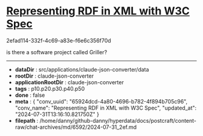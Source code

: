 # [Representing RDF in XML with W3C Spec](https://claude.ai/chat/65924dcd-4a80-4696-b782-4f894b705c96)

2efad114-332f-4c69-a83e-f6e6c356f70d

is there a software project called Griller?

---

* **dataDir** : src/applications/claude-json-converter/data
* **rootDir** : claude-json-converter
* **applicationRootDir** : claude-json-converter
* **tags** : p10.p20.p30.p40.p50
* **done** : false
* **meta** : {
  "conv_uuid": "65924dcd-4a80-4696-b782-4f894b705c96",
  "conv_name": "Representing RDF in XML with W3C Spec",
  "updated_at": "2024-07-31T13:16:10.821750Z"
}
* **filepath** : /home/danny/github-danny/hyperdata/docs/postcraft/content-raw/chat-archives/md/6592/2024-07-31_2ef.md